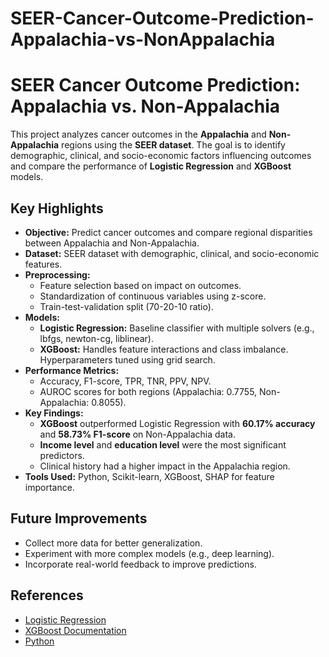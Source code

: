 # SEER-Cancer-Outcome-Prediction-Appalachia-vs-NonAppalachia

# SEER Cancer Outcome Prediction: Appalachia vs. Non-Appalachia

This project analyzes cancer outcomes in the **Appalachia** and **Non-Appalachia** regions using the **SEER dataset**. The goal is to identify demographic, clinical, and socio-economic factors influencing outcomes and compare the performance of **Logistic Regression** and **XGBoost** models.

## Key Highlights
- **Objective:** Predict cancer outcomes and compare regional disparities between Appalachia and Non-Appalachia.
- **Dataset:** SEER dataset with demographic, clinical, and socio-economic features.
- **Preprocessing:**
  - Feature selection based on impact on outcomes.
  - Standardization of continuous variables using z-score.
  - Train-test-validation split (70-20-10 ratio).
- **Models:**
  - **Logistic Regression:** Baseline classifier with multiple solvers (e.g., lbfgs, newton-cg, liblinear).
  - **XGBoost:** Handles feature interactions and class imbalance. Hyperparameters tuned using grid search.
- **Performance Metrics:**
  - Accuracy, F1-score, TPR, TNR, PPV, NPV.
  - AUROC scores for both regions (Appalachia: 0.7755, Non-Appalachia: 0.8055).
- **Key Findings:**
  - **XGBoost** outperformed Logistic Regression with **60.17% accuracy** and **58.73% F1-score** on Non-Appalachia data.
  - **Income level** and **education level** were the most significant predictors.
  - Clinical history had a higher impact in the Appalachia region.
- **Tools Used:** Python, Scikit-learn, XGBoost, SHAP for feature importance.

## Future Improvements
- Collect more data for better generalization.
- Experiment with more complex models (e.g., deep learning).
- Incorporate real-world feedback to improve predictions.

## References
- [Logistic Regression](https://www.ibm.com/topics/logistic-regression)
- [XGBoost Documentation](https://xgboost.readthedocs.io/en/stable/)
- [Python](https://www.python.org/)
